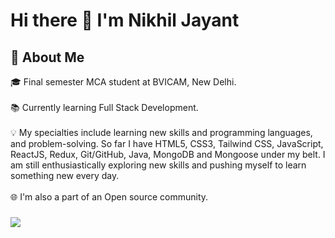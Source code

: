 # Hi there 👋 I'm Nikhil Jayant
🚀 About Me 
---
🎓 Final semester MCA student at BVICAM, New Delhi. <br />
<br />
📚 Currently learning Full Stack Development. <br />
<br />
💡 My specialties include learning new skills and programming languages, and problem-solving. So far I have HTML5, CSS3, Tailwind CSS, JavaScript, ReactJS, Redux, Git/GitHub, Java, MongoDB and Mongoose under my belt. I am still enthusiastically exploring new skills and pushing myself to learn something new every day. <br />
<br />
🌐 I'm also a part of an Open source community.
### <img src="https://github-readme-streak-stats.herokuapp.com/?user=nikhiljayant&theme=dark" />
<!--
**nikhiljayant/nikhiljayant** is a ✨ _special_ ✨ repository because its `README.md` (this file) appears on your GitHub profile.

Here are some ideas to get you started:

- 🔭 I’m currently working on ...
- 🌱 I’m currently learning ...
- 👯 I’m looking to collaborate on ...
- 🤔 I’m looking for help with ...
- 💬 Ask me about ...
- 📫 How to reach me: ...
- 😄 Pronouns: ...
- ⚡ Fun fact: ...
-->
